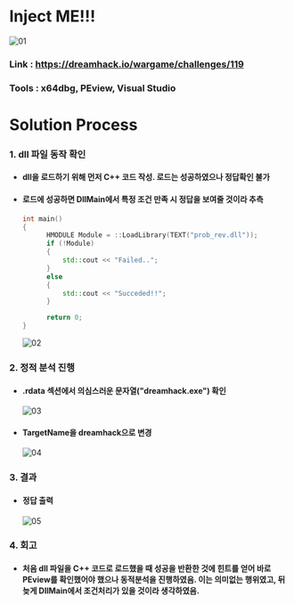 # **Inject ME!!!**

![01](https://github.com/idong00/ReversingStudy/blob/main/Problem3/Image/01.PNG?raw=true)
### Link : https://dreamhack.io/wargame/challenges/119
### Tools : x64dbg, PEview, Visual Studio

# **Solution Process**
### 1. dll 파일 동작 확인
  - #### dll을 로드하기 위해 먼저 C++ 코드 작성. 로드는 성공하였으나 정답확인 불가
  - #### 로드에 성공하면 DllMain에서 특정 조건 만족 시 정답을 보여줄 것이라 추측
    ```cpp
    int main()
    {
	      HMODULE Module = ::LoadLibrary(TEXT("prob_rev.dll"));
	      if (!Module)
	      {
              std::cout << "Failed..";
	      }
	      else
	      {
              std::cout << "Succeded!!";
	      }

	      return 0;
    }
    ```
    ![02](https://github.com/idong00/ReversingStudy/blob/main/Problem3/Image/02.PNG?raw=true)

### 2. 정적 분석 진행
  - #### .rdata 섹션에서 의심스러운 문자열("dreamhack.exe") 확인
    ![03](https://github.com/idong00/ReversingStudy/blob/main/Problem3/Image/03.PNG?raw=true)
  - #### TargetName을 dreamhack으로 변경
    ![04](https://github.com/idong00/ReversingStudy/blob/main/Problem3/Image/04.PNG?raw=true)

### 3. 결과
  - #### 정답 출력
    ![05](https://github.com/idong00/ReversingStudy/blob/main/Problem3/Image/05.PNG?raw=true)

### 4. 회고
  - #### 처음 dll 파일을 C++ 코드로 로드했을 때 성공을 반환한 것에 힌트를 얻어 바로 PEview를 확인했어야 했으나 동적분석을 진행하였음. 이는 의미없는 행위였고, 뒤늦게 DllMain에서 조건처리가 있을 것이라 생각하였음.
